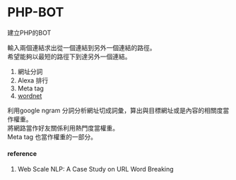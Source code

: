 PHP-BOT
=======

建立PHP的BOT

輸入兩個連結求出從一個連結到另外一個連結的路徑。  
希望能夠以最短的路徑下到達另外一個連結。  

1. 網址分詞
2. Alexa 排行
3. Meta tag
4. [wordnet]

利用google ngram 分詞分析網址切成詞彙，算出與目標網址或是內容的相關度當作權重。  
將網路當作好友關係利用熱門度當權重。  
Meta tag 也當作權重的一部分。  


[wordnet]:http://wordnet.princeton.edu/

#### reference

1. Web Scale NLP: A Case Study on URL Word Breaking
